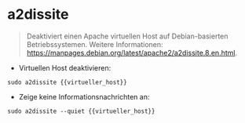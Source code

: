 # a2dissite

> Deaktiviert einen Apache virtuellen Host auf Debian-basierten Betriebssystemen.
> Weitere Informationen: <https://manpages.debian.org/latest/apache2/a2dissite.8.en.html>.

- Virtuellen Host deaktivieren:

`sudo a2dissite {{virtueller_host}}`

- Zeige keine Informationsnachrichten an:

`sudo a2dissite --quiet {{virtueller_host}}`
